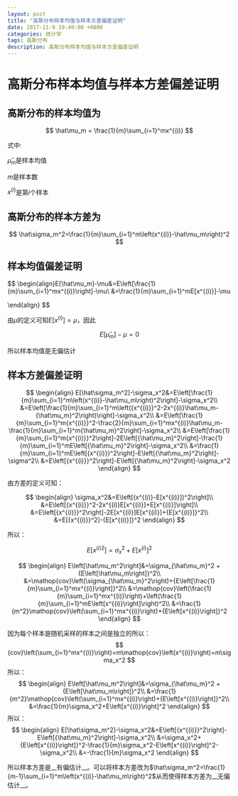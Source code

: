 ```yaml
---
layout: post
title: "高斯分布样本均值与样本方差偏差证明"
date: 2017-11-9 10:40:00 +0800
categories: 统计学
tags: 高斯分布
description: 高斯分布样本均值与样本方差偏差证明
---
```

# 高斯分布样本均值与样本方差偏差证明

## 高斯分布的样本均值为

$$
\hat\mu_m = \frac{1}{m}\sum_{i=1}^mx^{(i)}
$$

式中:

$\hat\mu_m$是样本均值

$m$是样本数

$x^{(i)}​$是第$i​$个样本

## 高斯分布的样本方差为

$$
\hat\sigma_m^2=\frac{1}{m}\sum_{i=1}^m\left(x^{(i)}-\hat\mu_m\right)^2
$$

## 样本均值偏差证明

$$
\begin{align}E[\hat\mu_m]-\mu&=E\left[\frac{1}{m}\sum_{i=1}^mx^{(i)}\right]-\mu\\
&=\frac{1}{m}\sum_{i=1}^mE[x^{(i)}]-\mu

\end{align}
$$

由$\mu$的定义可知$E[x^{(i)}]=\mu$，因此

$$
E[\hat\mu_m]-\mu = 0
$$

所以样本均值是无偏估计

## 样本方差偏差证明

$$
\begin{align}
E[\hat\sigma_m^2]-\sigma_x^2&=E\left[\frac{1}{m}\sum_{i=1}^m\left(x^{(i)}-\hat\mu_m\right)^2\right]-\sigma_x^2\\
&=E\left[\frac{1}{m}\sum_{i=1}^m\left({x^{(i)}}^2-2x^{(i)}\hat\mu_m-{\hat\mu_m}^2\right)\right]-\sigma_x^2\\
&=E\left[\frac{1}{m}\sum_{i=1}^m{x^{(i)}}^2-\frac{2}{m}\sum_{i=1}^mx^{(i)}\hat\mu_m-\frac{1}{m}\sum_{i=1}^m{\hat\mu_m}^2\right]-\sigma_x^2\\
&=E\left[\frac{1}{m}\sum_{i=1}^m{x^{(i)}}^2\right]-2E\left[{\hat\mu_m}^2\right]-\frac{1}{m}\sum_{i=1}^mE\left[{\hat\mu_m}^2\right]-\sigma_x^2\\
&=\frac{1}{m}\sum_{i=1}^mE\left[{x^{(i)}}^2\right]-E\left[{\hat\mu_m}^2\right]-\sigma^2\\
&=E\left[{x^{(i)}}^2\right]-E\left[{\hat\mu_m}^2\right]-\sigma_x^2
\end{align}
$$

由方差的定义可知：

$$
\begin{align}
\sigma_x^2&=E\left[(x^{(i)}-E[x^{(i)}])^2\right]\\
&=E\left[{x^{(i)}}^2-2x^{(i)}E[x^{(i)}]+E[x^{(i)}]\right]\\
&=E\left[{x^{(i)}}^2\right]-2E[x^{(i)}]E[x^{(i)}]+{E[x^{(i)}]}^2\\
&=E[{x^{(i)}}^2]-{E[x^{(i)}]}^2
\end{align}
$$

所以：

$$
E\left[{x^{(i)}}^2\right]=\sigma_x^2+{E\left[x^{(i)}\right]}^2
$$

$$
\begin{align}
E\left[\hat\mu_m^2\right]&=\sigma_{\hat\mu_m}^2 + {E\left[\hat\mu_m\right]}^2\\
&=\mathop{cov}\left(\sigma_{\hat\mu_m}^2\right)+{E\left[\frac{1}{m}\sum_{i=1}^mx^{(i)}\right]}^2\\
&=\mathop{cov}\left(\frac{1}{m}\sum_{i=1}^mx^{(i)}\right)+\left(\frac{1}{m}\sum_{i=1}^mE\left[x^{(i)}\right]\right)^2\\
&=\frac{1}{m^2}\mathop{cov}\left(\sum_{i=1}^mx^{(i)}\right)+{E\left[x^{(i)}\right]}^2
\end{align}
$$

因为每个样本是随机采样的样本之间是独立的所以：
$$
{cov}\left(\sum_{i=1}^mx^{(i)}\right)=m\mathop{cov}\left(x^{(i)}\right)=m\sigma_x^2
$$
所以：
$$
\begin{align}
E\left[\hat\mu_m^2\right]&=\sigma_{\hat\mu_m}^2 + {E\left[\hat\mu_m\right]}^2\\
&=\frac{1}{m^2}\mathop{cov}\left(\sum_{i=1}^mx^{(i)}\right)+{E\left[x^{(i)}\right]}^2\\
&=\frac{1}{m}\sigma_x^2+E\left[x^{(i)}\right]^2
\end{align}
$$
所以：
$$
\begin{align}
E[\hat\sigma_m^2]-\sigma_x^2&=E\left[{x^{(i)}}^2\right]-E\left[{\hat\mu_m}^2\right]-\sigma_x^2\\
&=\sigma_x^2+{E\left[x^{(i)}\right]}^2-\frac{1}{m}\sigma_x^2-E\left[x^{(i)}\right]^2-\sigma_x^2\\
&=-\frac{1}{m}\sigma_x^2
\end{align}
$$

所以样本方差是__有偏估计__。可以将样本方差改为$\hat\sigma_m^2=\frac{1}{m-1}\sum_{i=1}^m\left(x^{(i)}-\hat\mu_m\right)^2$从而使得样本方差为__无偏估计__。






